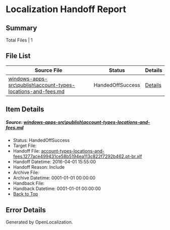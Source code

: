 # <a name='report-top'></a> Localization Handoff Report

## Summary
 Total Files | 1

## File List
 Source File | Status | Details 
 ----------- | ------ | ------- 
 [windows-apps-src\publish\account-types-locations-and-fees.md](https://github.com/Microsoft/windows-apps/blob/5adfc59d4d1d1c289ac4d723ad103d088aae12c3/windows-apps-src/publish/account-types-locations-and-fees.md) | HandedOffSuccess | [Details](#22f1983bdc028657552d8144bffa9071a352606a3332)

## Item Details
##### <a name='22f1983bdc028657552d8144bffa9071a352606a3332'></a> Source: [windows-apps-src\publish\account-types-locations-and-fees.md](https://github.com/Microsoft/windows-apps/blob/5adfc59d4d1d1c289ac4d723ad103d088aae12c3/windows-apps-src/publish/account-types-locations-and-fees.md)
* Status: HandedOffSuccess
* Target File: 
* Handoff File: [account-types-locations-and-fees.1277ace499431ce58b5194ea113c822f7292b462.pt-br.xlf](https://github.com/Microsoft/WDG.handoff/blob/2f20f8335648bd47ecd4518b2e1950b47fa83eac/ol-handoff/Microsoft/windows-apps.pt-br/master/account-types-locations-and-fees.1277ace499431ce58b5194ea113c822f7292b462.pt-br.xlf)
* Handoff Datetime: 2016-04-01 15:55:00
* Handoff Reason: Include
* Archive File: 
* Archive Datetime: 0001-01-01 00:00:00
* Handback File: 
* Handback Datetime: 0001-01-01 00:00:00
* [Back to Top](#report-top)


## Error Details

Generated by OpenLocalization.
